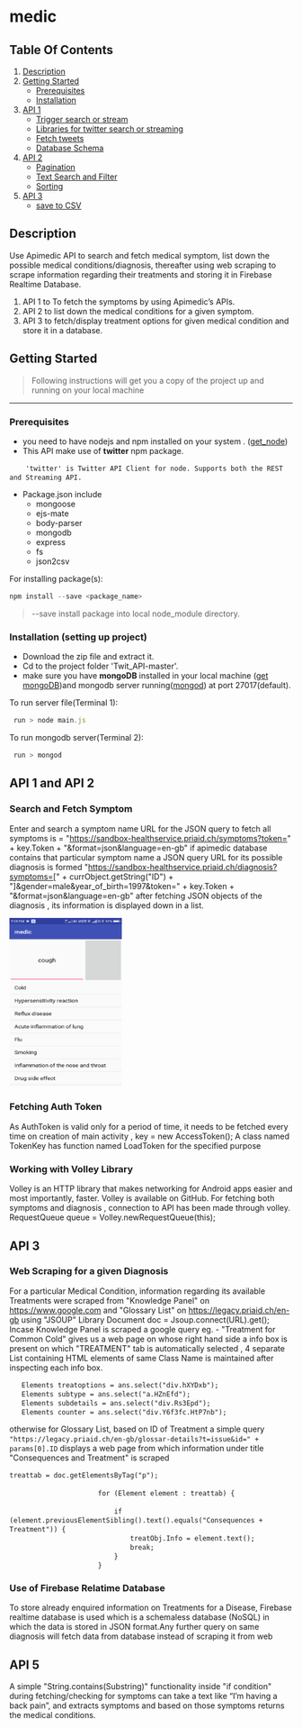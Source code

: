 #  medic
## Table Of Contents
1. [Description](#description)
2. [Getting Started](#getting-started)
   * [Prerequisites](#prerequisites)
   * [Installation](#installation-setting-up-project)
3. [API 1](#api-1)
    * [Trigger search or stream](#trigger-search-or-stream) 
    * [Libraries for twitter search or streaming](#libraries-for-twitter-search-or-streaming)
    * [Fetch tweets](#fetch-tweets)
    * [Database Schema](#database-schema)
4. [API 2](#api-2)
    * [Pagination](#pagination)
    * [Text Search and Filter](#text-search-and-filter)
    * [Sorting](#sorting) 
5. [API 3](#api-3)
    * [save to CSV](#save-to-csv)

## Description
Use Apimedic API to search and fetch medical symptom, list down the possible medical conditions/diagnosis, thereafter using web scraping 
to scrape information regarding their treatments and storing it in Firebase Realtime Database. 
1. API 1 to To fetch the symptoms by using Apimedic’s APIs. 
2. API 2 to list down the medical conditions for a given symptom.
3. API 3 to fetch/display treatment options for given medical condition and store it in a database.

 ## Getting Started
> Following instructions will get you a copy of the project up and running on your local machine
****
### Prerequisites
  * you need to have nodejs and npm installed on your system . ([get_node](https://nodejs.org/en/download/))
  * This API make use of **twitter** npm package.
  ```
      'twitter' is Twitter API Client for node. Supports both the REST and Streaming API.  
  ```
  * Package.json include
    + mongoose      
    + ejs-mate
    + body-parser
    + mongodb
    + express
    + fs
    + json2csv
  
     
For installing package(s):
   ```javascript
   npm install --save <package_name> 
   ```
> --save install package into local node_module directory.


 ### Installation (setting up project)
  * Download the zip file and extract it.
  * Cd to the project folder 'Twit_API-master'.
  * make sure you have **mongoDB** installed in your local machine ([get mongoDB](https://docs.mongodb.com/manual/installation/))and mongodb server running([mongod](https://docs.mongodb.com/manual/tutorial/manage-mongodb-processes/)) at port 27017(default).
  
    
 To run server file(Terminal 1):
  ```javascript
   run > node main.js
   ```
  
 To run mongodb server(Terminal 2):
  ```javascript
   run > mongod
   ``` 
   
## API 1 and API 2
  ### Search and Fetch Symptom
  
  Enter and search a symptom name
  URL for the JSON query to fetch all symptoms is  = "https://sandbox-healthservice.priaid.ch/symptoms?token=" + key.Token +               "&format=json&language=en-gb"
  if apimedic database contains that particular symptom name a JSON query URL for its possible diagnosis is formed 
  "https://sandbox-healthservice.priaid.ch/diagnosis?symptoms=[" + currObject.getString("ID") + "]&gender=male&year_of_birth=1997&token=" + key.Token + "&format=json&language=en-gb"
  after fetching JSON objects of the diagnosis , its information is displayed down in a list.
  
  
 <img src="https://github.com/naman4u13/medic/blob/master/Img/Screenshot_2018-10-17-19-23-10.png" alt="image" height="300px" width="200px">

 ### Fetching Auth Token
 As AuthToken is valid only for a period of time, it needs to be fetched every time on creation of main activity , key = new AccessToken();
 A class named TokenKey has function named LoadToken for the specified purpose
 

 ### Working with Volley Library
 Volley is an HTTP library that makes networking for Android apps easier and most importantly, faster. Volley is available on GitHub.
 For fetching both symptoms and diagnosis , connection to API has been made through volley.
 RequestQueue queue = Volley.newRequestQueue(this);
 
  
  ## API 3
  ### Web Scraping for a given Diagnosis 
  For a particular Medical Condition, information regarding its available Treatments were scraped from "Knowledge Panel" on https://www.google.com and "Glossary List" on https://legacy.priaid.ch/en-gb using "JSOUP" Library 
   Document doc = Jsoup.connect(URL).get();
   Incase Knowledge Panel is scraped a google query eg. -  "Treatment for Common Cold" gives us a web page on whose right hand side a info box is present on which "TREATMENT" tab is automatically selected , 4 separate List containing HTML elements of same Class Name is maintained after inspecting each info box.
   ```
      Elements treatoptions = ans.select("div.hXYDxb");
      Elements subtype = ans.select("a.HZnEfd");
      Elements subdetails = ans.select("div.Rs3Epd");
      Elements counter = ans.select("div.Y6f3fc.HtP7nb");
  ```
  otherwise for Glossary List, based on ID of Treatment a simple query ```"https://legacy.priaid.ch/en-gb/glossar-details?t=issue&id=" + params[0].ID``` displays a web page from which information under title "Consequences and Treatment" is scraped
  ```
  treattab = doc.getElementsByTag("p");

                        for (Element element : treattab) {

                            if (element.previousElementSibling().text().equals("Consequences + Treatment")) {
                                treatObj.Info = element.text();
                                break;
                            }
                        }
   ```
   
  ### Use of Firebase Relatime Database
  To store already enquired information on Treatments for a Disease, Firebase realtime database is used which is a schemaless database (NoSQL) in which the data is stored in JSON format.Any further query on same diagnosis will fetch data from database instead of scraping it from web
  

## API 5
A simple "String.contains(Substring)" functionality inside "if condition" during fetching/checking for symptoms can take a text like “I’m having a back pain”, and extracts symptoms and based on those symptoms returns the medical conditions. 
